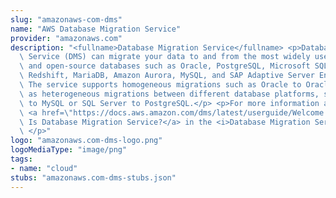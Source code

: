 ```yaml
---
slug: "amazonaws-com-dms"
name: "AWS Database Migration Service"
provider: "amazonaws.com"
description: "<fullname>Database Migration Service</fullname> <p>Database Migration\
  \ Service (DMS) can migrate your data to and from the most widely used commercial\
  \ and open-source databases such as Oracle, PostgreSQL, Microsoft SQL Server, Amazon\
  \ Redshift, MariaDB, Amazon Aurora, MySQL, and SAP Adaptive Server Enterprise (ASE).\
  \ The service supports homogeneous migrations such as Oracle to Oracle, as well\
  \ as heterogeneous migrations between different database platforms, such as Oracle\
  \ to MySQL or SQL Server to PostgreSQL.</p> <p>For more information about DMS, see\
  \ <a href=\"https://docs.aws.amazon.com/dms/latest/userguide/Welcome.html\">What\
  \ Is Database Migration Service?</a> in the <i>Database Migration Service User Guide.</i>\
  \ </p>"
logo: "amazonaws.com-dms-logo.png"
logoMediaType: "image/png"
tags:
- name: "cloud"
stubs: "amazonaws.com-dms-stubs.json"
---
```

